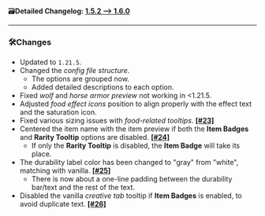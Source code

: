 🗃️**Detailed Changelog: [1.5.2 --> 1.6.0](https://github.com/UltimatChamp/EnhancedTooltips/compare/1.5.2+fabric.1.21.4...1.6.0+fabric.1.21.5)**

---

### 🛠️Changes

- Updated to `1.21.5`.
- Changed the _config file structure_.
  - The options are grouped now.
  - Added detailed descriptions to each option.
- Fixed _wolf_ and _horse armor preview_ not working in <1.21.5.
- Adjusted _food effect icons_ position to align properly with the effect text and the saturation icon.
- Fixed various sizing issues with _food-related tooltips_. [**[#23]**](https://github.com/UltimatChamp/EnhancedTooltips/issues/23)
- Centered the item name with the item preview if both the **Item Badges** and **Rarity Tooltip** options are disabled. [**[#24]**](https://github.com/UltimatChamp/EnhancedTooltips/issues/24)
  - If only the **Rarity Tooltip** is disabled, the **Item Badge** will take its place.
- The durability label color has been changed to "gray" from "white", matching with vanilla. [**[#25]**](https://github.com/UltimatChamp/EnhancedTooltips/issues/25)
  - There is now about a one-line padding between the durability bar/text and the rest of the text.
- Disabled the vanilla _creative tab_ tooltip if **Item Badges** is enabled, to avoid duplicate text. [**[#26]**](https://github.com/UltimatChamp/EnhancedTooltips/issues/26)
